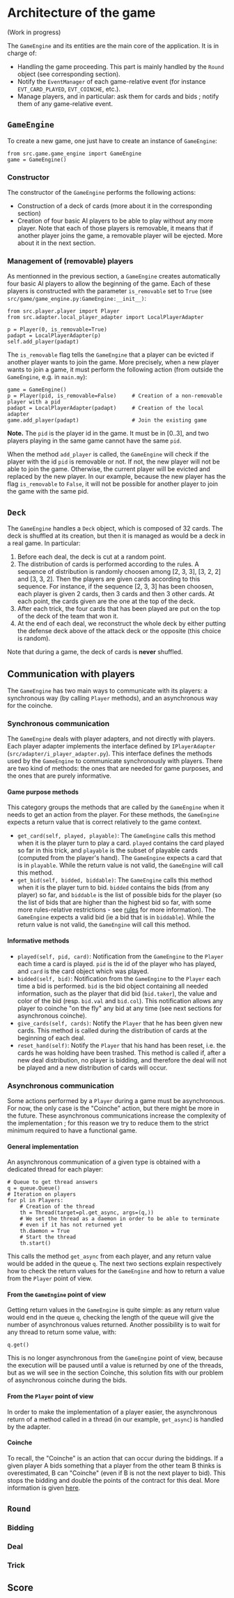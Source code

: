 # Architecture of the game

(Work in progress)

The `GameEngine` and its entities are the main core of the application. It is 
in charge of:

* Handling the game proceeding. This part is mainly handled by the `Round` object (see 
corresponding section).
* Notify the `EventManager` of each game-relative event (for instance `EVT_CARD_PLAYED`, 
`EVT_COINCHE`, etc.).
* Manage players, and in particular: ask them for cards and bids ; notify them of any
game-relative event.

## `GameEngine`

To create a new game, one just have to create an instance of `GameEngine`:
```
from src.game.game_engine import GameEngine
game = GameEngine()
```

### Constructor

The constructor of the `GameEngine` performs the following actions:

* Construction of a deck of cards (more about it in the corresponding section)
* Creation of four basic AI players to be able to play without any more player. Note that
each of those players is removable, it means that if another player joins the game, 
a removable player will be ejected. More about it in the next section.

### Management of (removable) players
As mentionned in the previous section, a `GameEngine` creates automatically four basic 
AI players to allow the beginning of the game. Each of these players is constructed with
the parameter `is_removable` set to `True` (see `src/game/game_engine.py:GameEngine:__init__)`:

```
from src.player.player import Player
from src.adapter.local_player_adapter import LocalPlayerAdapter

p = Player(0, is_removable=True)
padapt = LocalPlayerAdapter(p)
self.add_player(padapt)
```

The `is_removable` flag tells the `GameEngine` that a player can be evicted if another
player wants to join the game. More precisely, when a new player wants to join a game, 
it must perform the following action (from outside the `GameEngine`, e.g. in `main.my`):

```
game = GameEngine()
p = Player(pid, is_removable=False)     # Creation of a non-removable player with a pid
padapt = LocalPlayerAdapter(padapt)     # Creation of the local adapter
game.add_player(padapt)                 # Join the existing game
```

**Note.** The `pid` is the player id in the game. It must be in [0..3], and two 
players playing in the same game cannot have the same `pid`.

When the method `add_player` is called, the `GameEngine` will check if the 
player with the id `pid` is removable or not. If not, the new player will not
be able to join the game. Otherwise, the current player will be evicted and replaced
by the new player. In our example, because the new player has the flag `is_removable` 
to `False`, it will not be possible for another player to join the game with 
the same pid.


## `Deck`
The `GameEngine` handles a `Deck` object, which is composed of 32 cards. The deck is 
shuffled at its creation, but then it is managed as would be a deck in a real game.
In particular:

1. Before each deal, the deck is cut at a random point.
1. The distribution of cards is performed according to the rules. A sequence 
of distribution is randomly choosen among [2, 3, 3], [3, 2, 2] and [3, 3, 2].
Then the players are given cards according to this sequence. For instance, if
the sequence [2, 3, 3] has been choosen, each player is given 2 cards, then 3 cards
and then 3 other cards. At each point, the cards given are the one at the top of the deck. 
1. After each trick, the four cards that has been played are put on the top of the
deck of the team that won it.
1. At the end of each deal, we reconstruct the whole deck by either putting the defense
deck above of the attack deck or the opposite (this choice is random).

Note that during a game, the deck of cards is **never** shuffled.


## Communication with players

The `GameEngine` has two main ways to communicate with its players: a synchronous
way (by calling `Player` methods), and an asynchronous way for the coinche.

### Synchronous communication

The `GameEngine` deals with player adapters, and not directly with players.
Each player adapter implements the interface defined by `IPlayerAdapter` 
(`src/adapter/i_player_adapter.py`). This interface defines the methods 
used by the `GameEngine` to communicate synchronously with players. 
There are two kind of methods: the ones that are needed for game
purposes, and the ones that are purely informative. 

#### Game purpose methods

This category groups the methods that are called by the `GameEngine`
when it needs to get an action from the player. For these methods, 
the `GameEngine` expects a return value that is correct relatively to 
the game context.

* `get_card(self, played, playable)`: The `GameEngine` calls this method
when it is the player turn to play a card. `played` contains the card
played so far in this trick, and `playable` is the subset of playable
cards (computed from the player's hand). The `GameEngine` expects a card 
that is in `playable`. While the return value is not valid, the `GameEngine`
will call this method.
* `get_bid(self, bidded, biddable)`: The `GameEngine` calls this method 
when it is the player turn to bid. `bidded` contains the bids (from any player)
so far, and `biddable` is the list of possible bids for the player (so the 
list of bids that are higher than the highest bid so far, with some more 
rules-relative restrictions - see [rules](coinche_rules.md) for more information).
The `GameEngine` expects a valid bid (ie a bid that is in `biddable`). While 
the return value is not valid, the `GameEngine` will call this method.

#### Informative methods

* `played(self, pid, card)`: Notification from the `GameEngine` to the `Player`
each time a card is played. `pid` is the id of the player who has played, and `card` 
is the card object which was played.
* `bidded(self, bid)`: Notification from the `GameEngine` to the `Player`
each time a bid is performed. `bid` is the bid object containing all needed information, 
such as the player that did bid (`bid.taker`), the value and color of the bid (resp. 
`bid.val` and `bid.col`). This notification allows any player to coinche "on the fly"
any bid at any time (see next sections for asynchronous coinche).
* `give_cards(self, cards)`: Notify the `Player` that he has been given new cards. 
This method is called during the distribution of cards at the beginning of each deal.
* `reset_hand(self)`: Notify the `Player` that his hand has been reset, i.e. the cards
he was holding have been trashed. This method is called if, after a new deal distribution, 
no player is bidding, and therefore the deal will not be played and a new distribution 
of cards will occur. 

### Asynchronous communication

Some actions performed by a `Player` during a game must be asynchronous. 
For now, the only case is the "Coinche" action, but there might be more 
in the future. These asynchronous communications increase the complexity
of the implementation ; for this reason we try to reduce them to the strict
minimum required to have a functional game.

#### General implementation
An asynchronous communication of a given type is obtained with a dedicated
thread for each player:

```
# Queue to get thread answers
q = queue.Queue()
# Iteration on players
for pl in Players:
    # Creation of the thread
    th = Thread(target=pl.get_async, args=(q,))
    # We set the thread as a daemon in order to be able to terminate
    # even if it has not returned yet
    th.daemon = True
    # Start the thread
    th.start()

```

This calls the method `get_async` from each player, and any return value would be added in the queue `q`.
The next two sections explain respectively how to check the return values for the `GameEngine` and how to 
return a value from the `Player` point of view.

#### From the `GameEngine` point of view
Getting return values in the `GameEngine` is quite simple: as any return value would end in the queue `q`, 
checking the length of the queue will give the number of asynchronous values returned. Another 
possibility is to wait for any thread to return some value, with: 

```
q.get()

```

This is no longer asynchronous from the `GameEngine` point of view, because the execution will be paused
until a value is returned by one of the threads, but as we will see in the section Coinche, this solution
fits with our problem of asynchronous coinche during the bids. 

#### From the `Player` point of view
In order to make the implementation of a player easier, the asynchronous return of a method called in
a thread (in our example, `get_async`) is handled by the adapter. 


#### Coinche
To recall, the "Coinche" is an action that can occur
during the biddings. If a given player A bids something that a player from 
the other team B thinks is overestimated, B can "Coinche" (even if B is 
not the next player to bid). This stops the bidding and double the points 
of the contract for this deal. More information is given [here](coinche_rules.md).


## `Round`

### Bidding

### Deal

### Trick

## Score

